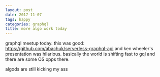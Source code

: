 ```yaml
---
layout: post
date: 2017-11-07
tags: happy
categories: graphql
title: more algo work today
---
```


graphql meetup today. this was good: <https://github.com/abachuk/serverless-graphql-api> and ken wheeler's presentation was hilarious. basically the world is shifting fast to gql and there are some OS opps there.

algods are still kicking my ass
